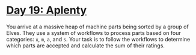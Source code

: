 # [Day 19: Aplenty](https://adventofcode.com/2023/day/19)

You arrive at a massive heap of machine parts being sorted by a group of Elves.
They use a system of workflows to process parts based on four categories: `x`, `m`, `a`, and `s`.
Your task is to follow the workflows to determine which parts are accepted and calculate the sum of their ratings.

